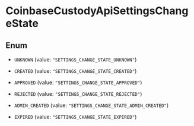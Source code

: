 
# CoinbaseCustodyApiSettingsChangeState

## Enum


* `UNKNOWN` (value: `"SETTINGS_CHANGE_STATE_UNKNOWN"`)

* `CREATED` (value: `"SETTINGS_CHANGE_STATE_CREATED"`)

* `APPROVED` (value: `"SETTINGS_CHANGE_STATE_APPROVED"`)

* `REJECTED` (value: `"SETTINGS_CHANGE_STATE_REJECTED"`)

* `ADMIN_CREATED` (value: `"SETTINGS_CHANGE_STATE_ADMIN_CREATED"`)

* `EXPIRED` (value: `"SETTINGS_CHANGE_STATE_EXPIRED"`)



